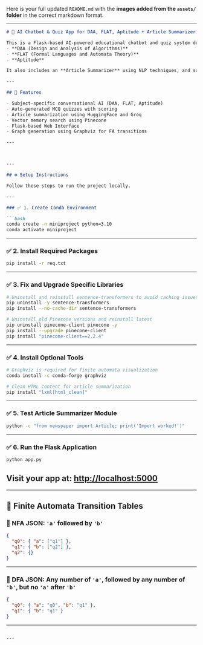Here is your full updated `README.md` with the **images added from the `assets/` folder** in the correct markdown format.

---

````markdown
# 💬 AI Chatbot & Quiz App for DAA, FLAT, Aptitude + Article Summarizer

This is a Flask-based AI-powered educational chatbot and quiz system designed for:
- **DAA (Design and Analysis of Algorithms)**
- **FLAT (Formal Languages and Automata Theory)**
- **Aptitude**

It also includes an **Article Summarizer** using NLP techniques, and supports **Finite Automata** transition table visualization.

---

## 🔹 Features

- Subject-specific conversational AI (DAA, FLAT, Aptitude)
- Auto-generated MCQ quizzes with scoring
- Article summarization using HuggingFace and Groq
- Vector memory search using Pinecone
- Flask-based Web Interface
- Graph generation using Graphviz for FA transitions

---



---

## ⚙️ Setup Instructions

Follow these steps to run the project locally.

---

### ✅ 1. Create Conda Environment

```bash
conda create -n miniproject python=3.10
conda activate miniproject
````

---

### ✅ 2. Install Required Packages

```bash
pip install -r req.txt
```

---

### ✅ 3. Fix and Upgrade Specific Libraries

```bash
# Uninstall and reinstall sentence-transformers to avoid caching issues
pip uninstall -y sentence-transformers
pip install --no-cache-dir sentence-transformers

# Uninstall old Pinecone versions and reinstall latest
pip uninstall pinecone-client pinecone -y
pip install --upgrade pinecone-client
pip install "pinecone-client==2.2.4"
```

---

### ✅ 4. Install Optional Tools

```bash
# Graphviz is required for finite automata visualization
conda install -c conda-forge graphviz

# Clean HTML content for article summarization
pip install "lxml[html_clean]"
```

---

### ✅ 5. Test Article Summarizer Module

```bash
python -c "from newspaper import Article; print('Import worked!')"
```

---

### ✅ 6. Run the Flask Application

```bash
python app.py
```

## Visit your app at: [http://localhost:5000](http://localhost:5000)

---

## 🧠 Finite Automata Transition Tables

### 🔹 NFA JSON: `'a'` followed by `'b'`

```json
{
  "q0": { "a": ["q1"] },
  "q1": { "b": ["q2"] },
  "q2": {}
}
```

---

### 🔹 DFA JSON: Any number of `'a'`, followed by any number of `'b'`, but no `'a'` after `'b'`

```json
{
  "q0": { "a": "q0", "b": "q1" },
  "q1": { "b": "q1" }
}
```

---

````

---


